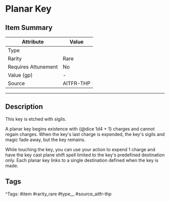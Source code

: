 # Planar Key

## Item Summary

| Attribute            | Value                        |
|----------------------|------------------------------|
| Type                 |   |
| Rarity               | Rare             |
| Requires Attunement  | No                |
| Value (gp)           | -    |
| Source               | AITFR-THP |

---

## Description

This key is etched with sigils.

A planar key begins existence with {@dice 1d4 + 1} charges and cannot regain charges. When the key's last charge is expended, the key's sigils and magic fade away, but the key remains.

While touching the key, you can use your action to expend 1 charge and have the key cast plane shift spell limited to the key's predefined destination only. Each planar key links to a single destination defined when the key is made.

## Tags

^Tags: #item #rarity_rare #type__ #source_aitfr-thp